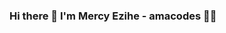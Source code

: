 ### Hi there 👋 I'm Mercy Ezihe - amacodes 🐱‍💻

<!--   
**mercyama/mercyama** is a ✨ _special_ ✨ repository because its `README.md` (this file) appears on your GitHub profile.

Here are some ideas to get you started:

- 😄 Pronouns: She/her 
- 🌱 I’m currently learning JavaScript and C
- ⚡ I am open to open source project and hackathons
- 😊 Fun fact: I am currently studing at alx_africa School of Software Engineering Class of 2023 and Alabian solution.
- 📫 How to reach me: mercyezihe2@gmail.com



-->

